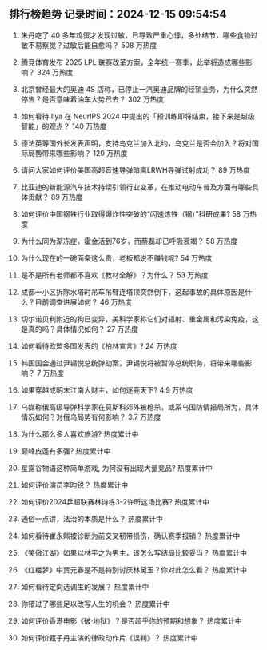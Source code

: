 
## 排行榜趋势 记录时间：2024-12-15 09:54:54
  
  1. 朱丹吃了 40 多年鸡蛋才发现过敏，已导致严重心悸，多处结节，哪些食物过敏不易察觉？过敏后能自愈吗？ 508 万热度
    
  2. 腾竞体育发布 2025 LPL 联赛改革方案，全年统一赛季，此举将造成哪些影响？ 324 万热度
    
  3. 北京曾经最大的奥迪 4S 店称，已停止一汽奥迪品牌的经销业务，为什么突然停售？是否意味着油车大势已去？ 302 万热度
    
  4. 如何看待 Ilya 在 NeurIPS 2024 中提出的「预训练即将结束，接下来是超级智能」的观点？ 140 万热度
    
  5. 德法英等国外长发表声明，支持乌克兰加入北约，乌克兰是否会加入？将对国际局势带来哪些影响？ 120 万热度
    
  6. 请问大家如何评价美国高超音速导弹暗鹰LRWH导弹试射成功？ 89 万热度
    
  7. 比亚迪的新能源汽车技术持续引领行业变革，在推动电动车普及方面有哪些具体贡献？ 89 万热度
    
  8. 如何评价中国钢铁行业取得爆炸性突破的“闪速炼铁（钢）”科研成果? 58 万热度
    
  9. 为什么同为渐冻症，霍金活到76岁，而蔡磊却已呼吸衰竭？ 58 万热度
    
  10. 为什么现在的一碗面条这么贵，老板都说不赚钱呢? 54 万热度
    
  11. 是不是所有老师都不喜欢《教材全解》？为什么？ 53 万热度
    
  12. 成都一小区拆除水塔时吊车吊臂连塔顶突然倒下，这起事故的具体原因是什么？目前调查进展如何？ 46 万热度
    
  13. 切尔诺贝利附近的狗已变异，美科学家称它们对辐射、重金属和污染免疫，这是真的吗？具体情况如何？ 27 万热度
    
  14. 如何看待欧盟多国发表的《柏林宣言》? 24 万热度
    
  15. 韩国国会通过尹锡悦总统弹劾案，尹锡悦将被暂停总统职务，将带来哪些影响？ 7 万热度
    
  16. 如果穿越成明末江南大财主，如何逐鹿天下? 4.9 万热度
    
  17. 乌媒称俄高级导弹科学家在莫斯科郊外被枪杀，或系乌国防情报局所为，具体情况如何？对俄乌局势有何影响？ 3.7 万热度
    
  18. 为什么那么多人喜欢旅游? 热度累计中
    
  19. 巅峰皮蓬有多强? 热度累计中
    
  20. 星露谷物语这种简单游戏, 为何没有出现大量竞品? 热度累计中
    
  21. 如何评价演员李昀锐？ 热度累计中
    
  22. 如何评价2024乒超联赛林诗栋3-2许昕这场比赛? 热度累计中
    
  23. 通俗一点讲，法治的本质是什么？ 热度累计中
    
  24. 如何看待崔永熙被诊断为前交叉韧带损伤，确认赛季报销？ 热度累计中
    
  25. 《笑傲江湖》如果以林平之为男主，该怎么写结局比较妥当？ 热度累计中
    
  26. 《红楼梦》中贾元春是不是特别讨厌林黛玉？你对此怎么看？ 热度累计中
    
  27. 如何看待定向选调生的发展？ 热度累计中
    
  28. 你错过了哪些足以改写人生的机会？ 热度累计中
    
  29. 如何评价香港电影《破·地狱》？是否超乎你的预期和想象？ 热度累计中
    
  30. 如何评价甄子丹主演的律政动作片《误判》？ 热度累计中
    